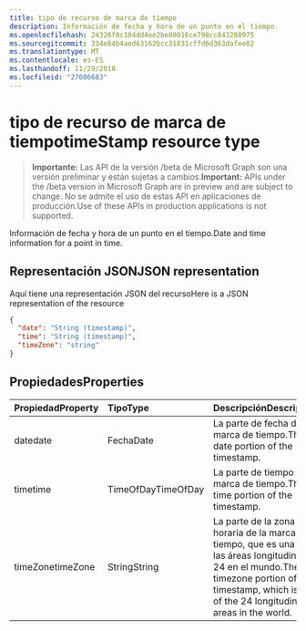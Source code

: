 ```yaml
---
title: tipo de recurso de marca de tiempo
description: Información de fecha y hora de un punto en el tiempo.
ms.openlocfilehash: 24326f0c104dd4ee2be80016ce798cc843288975
ms.sourcegitcommit: 334e84b4aed63162bcc31831cffd6d363dafee02
ms.translationtype: MT
ms.contentlocale: es-ES
ms.lasthandoff: 11/29/2018
ms.locfileid: "27086683"
---
```

# <a name="timestamp-resource-type"></a><span data-ttu-id="aaf54-103">tipo de recurso de marca de tiempo</span><span class="sxs-lookup"><span data-stu-id="aaf54-103">timeStamp resource type</span></span>

> <span data-ttu-id="aaf54-104">**Importante:** Las API de la versión /beta de Microsoft Graph son una versión preliminar y están sujetas a cambios.</span><span class="sxs-lookup"><span data-stu-id="aaf54-104">**Important:** APIs under the /beta version in Microsoft Graph are in preview and are subject to change.</span></span> <span data-ttu-id="aaf54-105">No se admite el uso de estas API en aplicaciones de producción.</span><span class="sxs-lookup"><span data-stu-id="aaf54-105">Use of these APIs in production applications is not supported.</span></span>

<span data-ttu-id="aaf54-106">Información de fecha y hora de un punto en el tiempo.</span><span class="sxs-lookup"><span data-stu-id="aaf54-106">Date and time information for a point in time.</span></span>

## <a name="json-representation"></a><span data-ttu-id="aaf54-107">Representación JSON</span><span class="sxs-lookup"><span data-stu-id="aaf54-107">JSON representation</span></span>

<span data-ttu-id="aaf54-108">Aquí tiene una representación JSON del recurso</span><span class="sxs-lookup"><span data-stu-id="aaf54-108">Here is a JSON representation of the resource</span></span>

<!-- {
  "blockType": "resource",
  "optionalProperties": [

  ],
  "@odata.type": "microsoft.graph.timeStamp"
}-->

```json
{
  "date": "String (timestamp)",
  "time": "String (timestamp)",
  "timeZone": "string"
}

```
## <a name="properties"></a><span data-ttu-id="aaf54-109">Propiedades</span><span class="sxs-lookup"><span data-stu-id="aaf54-109">Properties</span></span>
| <span data-ttu-id="aaf54-110">Propiedad</span><span class="sxs-lookup"><span data-stu-id="aaf54-110">Property</span></span>     | <span data-ttu-id="aaf54-111">Tipo</span><span class="sxs-lookup"><span data-stu-id="aaf54-111">Type</span></span>   |<span data-ttu-id="aaf54-112">Descripción</span><span class="sxs-lookup"><span data-stu-id="aaf54-112">Description</span></span>|
|:---------------|:--------|:----------|
|<span data-ttu-id="aaf54-113">date</span><span class="sxs-lookup"><span data-stu-id="aaf54-113">date</span></span>|<span data-ttu-id="aaf54-114">Fecha</span><span class="sxs-lookup"><span data-stu-id="aaf54-114">Date</span></span>|<span data-ttu-id="aaf54-115">La parte de fecha de la marca de tiempo.</span><span class="sxs-lookup"><span data-stu-id="aaf54-115">The date portion of the timestamp.</span></span>|
|<span data-ttu-id="aaf54-116">time</span><span class="sxs-lookup"><span data-stu-id="aaf54-116">time</span></span>|<span data-ttu-id="aaf54-117">TimeOfDay</span><span class="sxs-lookup"><span data-stu-id="aaf54-117">TimeOfDay</span></span>|<span data-ttu-id="aaf54-118">La parte de tiempo de la marca de tiempo.</span><span class="sxs-lookup"><span data-stu-id="aaf54-118">The time portion of the timestamp.</span></span>|
|<span data-ttu-id="aaf54-119">timeZone</span><span class="sxs-lookup"><span data-stu-id="aaf54-119">timeZone</span></span>|<span data-ttu-id="aaf54-120">String</span><span class="sxs-lookup"><span data-stu-id="aaf54-120">String</span></span>|<span data-ttu-id="aaf54-121">La parte de la zona horaria de la marca de tiempo, que es una de las áreas longitudinales 24 en el mundo.</span><span class="sxs-lookup"><span data-stu-id="aaf54-121">The timezone portion of the timestamp, which is one of the 24 longitudinal areas in the world.</span></span>|

<!-- uuid: 8fcb5dbc-d5aa-4681-8e31-b001d5168d79
2015-10-25 14:57:30 UTC -->
<!-- {
  "type": "#page.annotation",
  "description": "timeStamp resource",
  "keywords": "",
  "section": "documentation",
  "tocPath": ""
}-->